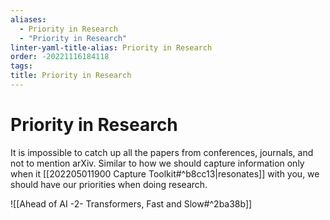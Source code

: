 ```yaml
---
aliases:
  - Priority in Research
  - "Priority in Research"
linter-yaml-title-alias: Priority in Research
order: -20221116184118
tags: 
title: Priority in Research
---
```


# Priority in Research

It is impossible to catch up all the papers from conferences, journals, and not to mention arXiv. Similar to how we should capture information only when it [[202205011900 Capture Toolkit#^b8cc13|resonates]] with you, we should have our priorities when doing research.

![[Ahead of AI -2- Transformers, Fast and Slow#^2ba38b]]